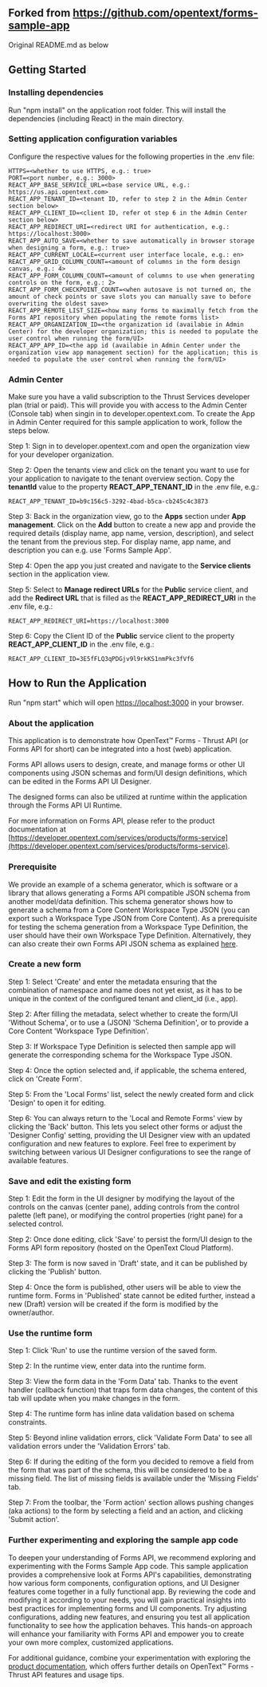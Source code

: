 ## Forked from https://github.com/opentext/forms-sample-app

Original README.md as below



## Getting Started

### Installing dependencies

Run "npm install" on the application root folder. This will install the dependencies (including React) in the main directory.

### Setting application configuration variables

Configure the respective values for the following properties in the .env file:
```text
HTTPS=<whether to use HTTPS, e.g.: true>
PORT=<port number, e.g.: 3000>
REACT_APP_BASE_SERVICE_URL=<base service URL, e.g.: https://us.api.opentext.com>
REACT_APP_TENANT_ID=<tenant ID, refer to step 2 in the Admin Center section below>
REACT_APP_CLIENT_ID=<client ID, refer ot step 6 in the Admin Center section below>
REACT_APP_REDIRECT_URI=<redirect URI for authentication, e.g.: https://localhost:3000>
REACT_APP_AUTO_SAVE=<whether to save automatically in browser storage when designing a form, e.g.: true>
REACT_APP_CURRENT_LOCALE=<current user interface locale, e.g.: en>
REACT_APP_GRID_COLUMN_COUNT=<amount of columns in the form design canvas, e.g.: 4>
REACT_APP_FORM_COLUMN_COUNT=<amount of columns to use when generating controls on the form, e.g.: 2>
REACT_APP_FORM_CHECKPOINT_COUNT=<when autosave is not turned on, the amount of check points or save slots you can manually save to before overwriting the oldest save>
REACT_APP_REMOTE_LIST_SIZE=<how many forms to maximally fetch from the Forms API repository when populating the remote forms list>
REACT_APP_ORGANIZATION_ID=<the organization id (availabie in Admin Center) for the developer organization; this is needed to populate the user control when running the form/UI>
REACT_APP_APP_ID=<the app id (availabie in Admin Center under the organization view app management section) for the application; this is needed to populate the user control when running the form/UI>
```

### Admin Center

Make sure you have a valid subscription to the Thrust Services developer plan (trial or paid). This will provide you with access to the Admin Center (Console tab) when singin in to developer.opentext.com. To create the App in Admin Center required for this sample application to work, follow the steps below.

Step 1: Sign in to developer.opentext.com and open the organization view for your developer organization.

Step 2: Open the tenants view and click on the tenant you want to use for your application to navigate to the tenant overview section. Copy the **tenantId** value to the property **REACT_APP_TENANT_ID** in the .env file, e.g.:
```
REACT_APP_TENANT_ID=b9c156c5-3292-4bad-b5ca-cb245c4c3873
```

Step 3: Back in the organization view, go to the **Apps** section under **App management**. Click on the **Add** button to create a new app and provide the required details (display name, app name, version, description), and select the tenant from the previous step. For display name, app name, and description you can e.g. use 'Forms Sample App'.

Step 4: Open the app you just created and navigate to the **Service clients** section in the application view.

Step 5: Select to **Manage redirect URLs** for the **Public** service client, and add the **Redirect URL** that is filled as the **REACT_APP_REDIRECT_URI** in the .env file, e.g.:
```
REACT_APP_REDIRECT_URI=https://localhost:3000
```

Step 6: Copy the Client ID of the **Public** service client to the property **REACT_APP_CLIENT_ID** in the .env file, e.g.:
```
REACT_APP_CLIENT_ID=3E5fFLQ3qPDGjv9l9rkKS1nmPkc3fVf6
```

## How to Run the Application

Run "npm start" which will open [https://localhost:3000](https://localhost:3000) in your browser.

### About the application

This application is to demonstrate how OpenText™ Forms - Thrust API (or Forms API for short) can be integrated into a host (web) application.

Forms API allows users to design, create, and manage forms or other UI components using JSON schemas and form/UI design definitions, which can be edited in the Forms API UI Designer.

The designed forms can also be utilized at runtime within the application through the Forms API UI Runtime.

For more information on Forms API, please refer to the product documentation at [https://developer.opentext.com/services/products/forms-service](https://developer.opentext.com/services/products/forms-service).

### Prerequisite

We provide an example of a schema generator, which is software or a library that allows generating a Forms API compatible JSON schema from another model/data definition. This schema generator shows how to generate a schema from a Core Content Workspace Type JSON (you can export such a Workspace Type JSON from Core Content). As a prerequisite for testing the schema generation from a Workspace Type Definition, the user should have their own Workspace Type Definition. Alternatively, they can also create their own Forms API JSON schema as explained [here](https://developer.opentext.com/services/products/forms-service/documentation/forms-javascript-api/3).

### Create a new form

Step 1: Select 'Create' and enter the metadata ensuring that the combination of namespace and name does not yet exist, as it has to be unique in the context of the configured tenant and client_id (i.e., app).

Step 2: After filling the metadata, select whether to create the form/UI 'Without Schema', or to use a (JSON) 'Schema Definition', or to provide a Core Content 'Workspace Type Definition'.

Step 3: If Workspace Type Definition is selected then sample app will generate the corresponding schema for the Workspace Type JSON.

Step 4: Once the option selected and, if applicable, the schema entered, click on 'Create Form'.

Step 5: From the 'Local Forms' list, select the newly created form and click 'Design' to open it for editing.

Step 6: You can always return to the 'Local and Remote Forms' view by clicking the 'Back' button. This lets you select other forms or adjust the 'Designer Config' setting, providing the UI Designer view with an updated configuration and new features to explore. Feel free to experiment by switching between various UI Designer configurations to see the range of available features.

### Save and edit the existing form

Step 1: Edit the form in the UI designer by modifying the layout of the controls on the canvas (center pane), adding controls from the control palette (left pane), or modifying the control properties (right pane) for a selected control.

Step 2: Once done editing, click 'Save' to persist the form/UI design to the Forms API form repository (hosted on the OpenText Cloud Platform).

Step 3: The form is now saved in 'Draft' state, and it can be published by clicking the 'Publish' button.

Step 4: Once the form is published, other users will be able to view the runtime form. Forms in 'Published' state cannot be edited further, instead a new (Draft) version will be created if the form is modified by the owner/author.

### Use the runtime form

Step 1: Click 'Run' to use the runtime version of the saved form.

Step 2: In the runtime view, enter data into the runtime form.

Step 3: View the form data in the 'Form Data' tab. Thanks to the event handler (callback function) that traps form data changes, the content of this tab will update when you make changes in the form.

Step 4: The runtime form has inline data validation based on schema constraints.

Step 5: Beyond inline validation errors, click 'Validate Form Data' to see all validation errors under the 'Validation Errors' tab.

Step 6: If during the editing of the form you decided to remove a field from the form that was part of the schema, this will be considered to be a missing field. The list of missing fields is available under the 'Missing Fields' tab.

Step 7: From the toolbar, the 'Form action' section allows pushing changes (aka actions) to the form by selecting a field and an action, and clicking 'Submit action'.

### Further experimenting and exploring the sample app code

To deepen your understanding of Forms API, we recommend exploring and experimenting with the Forms Sample App code. This sample application provides a comprehensive look at Forms API's capabilities, demonstrating how various form components, configuration options, and UI Designer features come together in a fully functional app. By reviewing the code and modifying it according to your needs, you will gain practical insights into best practices for implementing forms and UI components. Try adjusting configurations, adding new features, and ensuring you test all application functionality to see how the application behaves. This hands-on approach will enhance your familiarity with Forms API and empower you to create your own more complex, customized applications.

For additional guidance, combine your experimentation with exploring the [product documentation](https://developer.opentext.com/services/products/forms-service), which offers further details on OpenText™ Forms - Thrust API features and usage tips.

